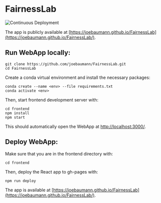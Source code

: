 # FairnessLab

![Continuous Deployment](https://github.com/joebaumann/FairnessLab/workflows/Deploy/badge.svg)

The app is publicly available at [https://joebaumann.github.io/FairnessLab](https://joebaumann.github.io/FairnessLab/).

## Run WebApp locally:

```
git clone https://github.com/joebaumann/FairnessLab.git
cd FairnessLab
```
Create a conda virtual environment and install the necessary packages:
```
conda create --name <env> --file requirements.txt
conda activate <env>
```
Then, start frontend development server with:
```
cd frontend
npm install
npm start
```
This should automatically open the WebApp at <http://localhost:3000/>.

## Deploy WebApp:

Make sure that you are in the frontend directory with:
```
cd frontend
```
Then, deploy the React app to gh-pages with:
```
npm run deploy
```
The app is available at [https://joebaumann.github.io/FairnessLab](https://joebaumann.github.io/FairnessLab/).
